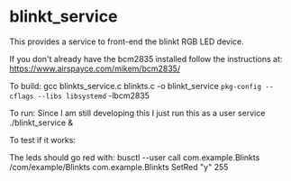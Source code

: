 # blinkt_service

This provides a service to front-end the blinkt RGB LED device.

If you don't already have the bcm2835 installed follow the instructions at:
https://www.airspayce.com/mikem/bcm2835/

To build:
gcc blinkts_service.c blinkts.c -o blinkt_service `pkg-config --cflags --libs libsystemd` -lbcm2835

To run: Since I am still developing this I just run this as a user service
./blinkt_service &

To test if it works:

The leds should go red with:
busctl --user call com.example.Blinkts /com/example/Blinkts com.example.Blinkts SetRed "y" 255
